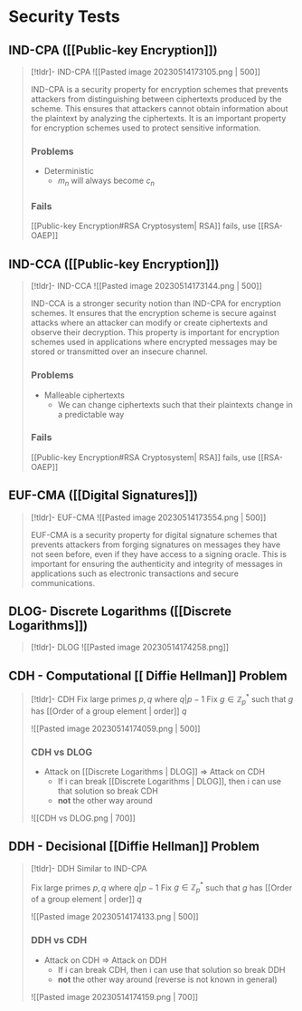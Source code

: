 # Security Tests

## IND-CPA ([[Public-key Encryption]])
>[!tldr]- IND-CPA
> ![[Pasted image 20230514173105.png | 500]]
> 
> IND-CPA is a security property for encryption schemes that prevents attackers from distinguishing between ciphertexts produced by the scheme. This ensures that attackers cannot obtain information about the plaintext by analyzing the ciphertexts. It is an important property for encryption schemes used to protect sensitive information.
> 
> ### Problems
> - Deterministic
> 	- $m_{n}$ will always become $c_{n}$
> 
> ### Fails
> [[Public-key Encryption#RSA Cryptosystem| RSA]] fails, use [[RSA-OAEP]] 




## IND-CCA ([[Public-key Encryption]])
>[!tldr]- IND-CCA
> ![[Pasted image 20230514173144.png | 500]]
> 
> IND-CCA is a stronger security notion than IND-CPA for encryption schemes. It ensures that the encryption scheme is secure against attacks where an attacker can modify or create ciphertexts and observe their decryption. This property is important for encryption schemes used in applications where encrypted messages may be stored or transmitted over an insecure channel.
> 
> ### Problems
> - Malleable ciphertexts
> 	- We can change ciphertexts such that their plaintexts change in a predictable way
> 
> ### Fails
> [[Public-key Encryption#RSA Cryptosystem| RSA]] fails, use [[RSA-OAEP]]



## EUF-CMA ([[Digital Signatures]])
>[!tldr]- EUF-CMA
> ![[Pasted image 20230514173554.png | 500]]
> 
> EUF-CMA is a security property for digital signature schemes that prevents attackers from forging signatures on messages they have not seen before, even if they have access to a signing oracle. This is important for ensuring the authenticity and integrity of messages in applications such as electronic transactions and secure communications.


## DLOG- Discrete Logarithms ([[Discrete Logarithms]])
>[!tldr]- DLOG
> ![[Pasted image 20230514174258.png]]



## CDH - Computational [[ Diffie Hellman]] Problem
>[!tldr]- CDH
> Fix large primes $p,q$ where $q|p-1$
> Fix $g \in \mathbb{Z}_{p}^{*}$ such that $g$ has [[Order of a group element | order]] $q$
> 
> ![[Pasted image 20230514174059.png | 500]]
> 
> ### CDH vs DLOG
> - Attack on [[Discrete Logarithms | DLOG]] => Attack on CDH
> 	- If i can break [[Discrete Logarithms | DLOG]], then i can use that solution so break CDH
> 	- **not** the other way around
> 
> ![[CDH vs DLOG.png | 700]]


## DDH - Decisional [[Diffie Hellman]] Problem
>[!tldr]- DDH
> Similar to IND-CPA
> 
> Fix large primes $p,q$ where $q|p-1$
> Fix $g \in \mathbb{Z}_{p}^{*}$ such that $g$ has [[Order of a group element | order]] $q$
> 
> ![[Pasted image 20230514174133.png | 500]]
> 
> ### DDH vs CDH
> - Attack on CDH => Attack on DDH
> 	- If i can break CDH, then i can use that solution so break DDH
> 	- **not** the other way around (reverse is not known in general)
> 
> ![[Pasted image 20230514174159.png | 700]]


